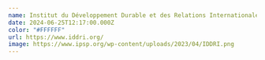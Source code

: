 ```yaml
---
name: Institut du Développement Durable et des Relations Internationales
date: 2024-06-25T12:17:00.000Z
color: "#FFFFFF"
url: https://www.iddri.org/
image: https://www.ipsp.org/wp-content/uploads/2023/04/IDDRI.png
---
```

